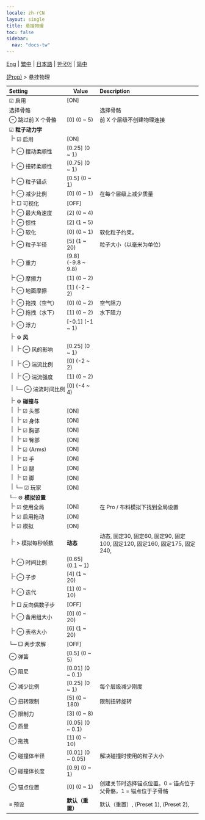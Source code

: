 ```yaml
---
locale: zh-rCN
layout: single
title: 悬挂物理
toc: false
sidebar:
  nav: "docs-tw"
---
```

[Eng](/dancexr/menu/2025.4/prop/cloth_physics) | [繁中](/tw/dancexr/menu/2025.4/prop/cloth_physics) | [日本語](/jp/dancexr/menu/2025.4/prop/cloth_physics) | [한국어](/kr/dancexr/menu/2025.4/prop/cloth_physics) | [简中](/zh/dancexr/menu/2025.4/prop/cloth_physics)

[(Prop)](../menu#(Prop)) > 悬挂物理



| Setting | Value | Description |
| :--- | --- | :--- |
|<nobr> ☑ 启用</nobr>| [ON] | 
|<nobr> 选择骨骼</nobr>|| 选择骨骼
|<nobr> ⊖ 跳过前 X 个骨骼</nobr>| [0] (0 ~ 5) | 前 X 个层级不创建物理连接
|<nobr> ☑ **粒子动力学**</nobr>| | 
|<nobr><img src="/images/icon/ic_line_t.png"/> ☑ 启用</nobr>| [ON] | 
|<nobr><img src="/images/icon/ic_line_t.png"/> ⊖ 摆动柔顺性</nobr>| [0.25] (0 ~ 1) | 
|<nobr><img src="/images/icon/ic_line_t.png"/> ⊖ 扭转柔顺性</nobr>| [0.75] (0 ~ 1) | 
|<nobr><img src="/images/icon/ic_line_t.png"/> ⊖ 粒子锚点</nobr>| [0.5] (0 ~ 1) | 
|<nobr><img src="/images/icon/ic_line_t.png"/> ⊖ 减少比例</nobr>| [0] (0 ~ 1) | 在每个层级上减少质量
|<nobr><img src="/images/icon/ic_line_t.png"/> □ 可视化</nobr>| [OFF] | 
|<nobr><img src="/images/icon/ic_line_t.png"/> ⊖ 最大角速度</nobr>| [2] (0 ~ 4) | 
|<nobr><img src="/images/icon/ic_line_t.png"/> ⊖ 惯性</nobr>| [2] (1 ~ 5) | 
|<nobr><img src="/images/icon/ic_line_t.png"/> ⊖ 软化</nobr>| [0] (0 ~ 1) | 软化粒子约束。
|<nobr><img src="/images/icon/ic_line_t.png"/> ⊖ 粒子半径</nobr>| [5] (1 ~ 20) | 粒子大小（以毫米为单位）
|<nobr><img src="/images/icon/ic_line_t.png"/> ⊖ 重力</nobr>| [9.8] (-9.8 ~ 9.8) | 
|<nobr><img src="/images/icon/ic_line_t.png"/> ⊖ 摩擦力</nobr>| [1] (0 ~ 2) | 
|<nobr><img src="/images/icon/ic_line_t.png"/> ⊖ 地面摩擦</nobr>| [1] (-2 ~ 2) | 
|<nobr><img src="/images/icon/ic_line_t.png"/> ⊖ 拖拽（空气）</nobr>| [0] (0 ~ 2) | 空气阻力
|<nobr><img src="/images/icon/ic_line_t.png"/> ⊖ 拖拽（水下）</nobr>| [1] (0 ~ 2) | 水下阻力
|<nobr><img src="/images/icon/ic_line_t.png"/> ⊖ 浮力</nobr>| [-0.1] (-1 ~ 1) | 
|<nobr><img src="/images/icon/ic_line_t.png"/> ⚙️ **风**</nobr>| | 
|<nobr><img src="/images/icon/ic_line_v.png"/><img src="/images/icon/ic_line_t.png"/> ⊖ 风的影响</nobr>| [0.25] (0 ~ 1) | 
|<nobr><img src="/images/icon/ic_line_v.png"/><img src="/images/icon/ic_line_t.png"/> ⊖ 湍流比例</nobr>| [0] (-2 ~ 2) | 
|<nobr><img src="/images/icon/ic_line_v.png"/><img src="/images/icon/ic_line_t.png"/> ⊖ 湍流强度</nobr>| [1] (0 ~ 2) | 
|<nobr><img src="/images/icon/ic_line_v.png"/>└─ ⊖ 湍流时间比例</nobr>| [0] (-4 ~ 4) | 
|<nobr><img src="/images/icon/ic_line_t.png"/> ⚙️ **碰撞与**</nobr>| | 
|<nobr><img src="/images/icon/ic_line_v.png"/><img src="/images/icon/ic_line_t.png"/> ☑ 头部</nobr>| [ON] | 
|<nobr><img src="/images/icon/ic_line_v.png"/><img src="/images/icon/ic_line_t.png"/> ☑ 身体</nobr>| [ON] | 
|<nobr><img src="/images/icon/ic_line_v.png"/><img src="/images/icon/ic_line_t.png"/> ☑ 胸部</nobr>| [ON] | 
|<nobr><img src="/images/icon/ic_line_v.png"/><img src="/images/icon/ic_line_t.png"/> ☑ 臀部</nobr>| [ON] | 
|<nobr><img src="/images/icon/ic_line_v.png"/><img src="/images/icon/ic_line_t.png"/> ☑ (Arms)</nobr>| [ON] | 
|<nobr><img src="/images/icon/ic_line_v.png"/><img src="/images/icon/ic_line_t.png"/> ☑ 手</nobr>| [ON] | 
|<nobr><img src="/images/icon/ic_line_v.png"/><img src="/images/icon/ic_line_t.png"/> ☑ 腿</nobr>| [ON] | 
|<nobr><img src="/images/icon/ic_line_v.png"/><img src="/images/icon/ic_line_t.png"/> ☑ 脚</nobr>| [ON] | 
|<nobr><img src="/images/icon/ic_line_v.png"/>└─ ☑ 玩家</nobr>| [ON] | 
|<nobr>└─ ⚙️ **模拟设置**</nobr>| | 
|<nobr> <img src="/images/icon/ic_line_t.png"/> ☑ 使用全局</nobr>| [ON] | 在 Pro / 布料模拟下找到全局设置
|<nobr> <img src="/images/icon/ic_line_t.png"/> ☑ 启用拖动</nobr>| [ON] | 
|<nobr> <img src="/images/icon/ic_line_t.png"/> ☑ 模拟</nobr>| [ON] | 
|<nobr> <img src="/images/icon/ic_line_t.png"/> > 模拟每秒帧数</nobr>| **动态** | 动态, 固定30, 固定60, 固定90, 固定100, 固定120, 固定160, 固定175, 固定240,  |
|<nobr> <img src="/images/icon/ic_line_t.png"/> ⊖ 时间比例</nobr>| [0.65] (0.1 ~ 1) | 
|<nobr> <img src="/images/icon/ic_line_t.png"/> ⊖ 子步</nobr>| [4] (1 ~ 20) | 
|<nobr> <img src="/images/icon/ic_line_t.png"/> ⊖ 迭代</nobr>| [1] (0 ~ 10) | 
|<nobr> <img src="/images/icon/ic_line_t.png"/> □ 反向偶数子步</nobr>| [OFF] | 
|<nobr> <img src="/images/icon/ic_line_t.png"/> ⊖ 备用组大小</nobr>| [0] (0 ~ 20) | 
|<nobr> <img src="/images/icon/ic_line_t.png"/> ⊖ 表格大小</nobr>| [6] (1 ~ 20) | 
|<nobr> └─ □ 两步求解</nobr>| [OFF] | 
|<nobr> ⊖ 弹簧</nobr>| [0.5] (0 ~ 5) | 
|<nobr> ⊖ 阻尼</nobr>| [0.01] (0 ~ 0.1) | 
|<nobr> ⊖ 减少比例</nobr>| [0.25] (0 ~ 1) | 每个层级减少刚度
|<nobr> ⊖ 扭转限制</nobr>| [5] (0 ~ 180) | 限制扭转旋转
|<nobr> ⊖ 限制力</nobr>| [3] (0 ~ 8) | 
|<nobr> ⊖ 质量</nobr>| [0.05] (0 ~ 0.1) | 
|<nobr> ⊖ 拖拽</nobr>| [1] (0 ~ 10) | 
|<nobr> ⊖ 碰撞体半径</nobr>| [0.01] (0 ~ 0.05) | 解决碰撞时使用的粒子大小
|<nobr> ⊖ 碰撞体长度</nobr>| [0.9] (0 ~ 1) | 
|<nobr> ⊖ 锚点位置</nobr>| [0] (0 ~ 1) | 创建关节时选择锚点位置。0 = 锚点位于父骨骼，1 = 锚点位于子骨骼
|<nobr> ≡ 预设</nobr>| **默认（重置）** | 默认（重置）, (Preset 1), (Preset 2),  |
